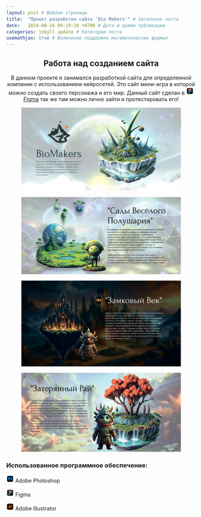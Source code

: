 ```yaml
---
layout: post # Шаблон страницы
title:  "Проект разработки сайта 'Bio Makers'" # Заголовок поста
date:   2024-08-16 09:29:20 +0700 # Дата и время публикации
categories: jekyll update # Категории поста
usemathjax: true # Включение поддержки математических формул
---
```



<div style="text-align: center;">
<h2>Работа над созданием сайта</h2>

<p>В данном проекте я занимался разработкой сайта для определенной компании с использованием нейросетей.
Это сайт мини-игра в которой можно создать своего персонажа и его мир. Данный сайт сделан в <img src="/assets/img/icon/figma.png" alt="figma icon" style="width:20px;"> <a href="https://www.figma.com/proto/GOYqog2BZTLQkIyoEWx1yG/BioMakers?node-id=44-241&starting-point-node-id=44%3A60&t=aKosCjHeXEPBRsoa-1" target="_blank">Figma</a> так же там можно лично зайти и протестировать его!</p>
</div>
<figure>
<img src="/assets\img\biomakers/0.png" alt="Титульная картинка" class="zoomable" onclick="openModal(this)">
</figure>
<figure>
<img src="/assets\img\biomakers/1.png" alt="Титульная картинка" class="zoomable" onclick="openModal(this)">
</figure>
<figure>
<img src="/assets\img\biomakers/2.png" alt="Титульная картинка" class="zoomable" onclick="openModal(this)">
</figure>
<figure>
<img src="/assets\img\biomakers/3.png" alt="Титульная картинка" class="zoomable" onclick="openModal(this)">
</figure>

<!-- Модальное окно для увеличенного изображения -->
<div id="imageModal" class="modal">
  <span class="close" onclick="closeModal()">&times;</span>
  <img class="modal-content" id="modalImage">
</div>

<h3>Использованное программное обеспечение:</h3>
<div class="software-list">
    <p><img src="/assets/img/icon/photoshop.png" alt="photoshop icon" style="width:20px;"> Adobe Photoshop</p>
    <p><img src="/assets/img/icon/figma.png" alt="figma icon" style="width:20px;"> Figma</p>
    <p><img src="/assets/img/icon/illustrator.png" alt="adobeXD icon" style="width:20px;"> Adobe Illustrator</p>
</div>
<style>
.modal {
  display: none;
  position: fixed;
  z-index: 999;
  padding-top: 50px;
  left: 0;
  top: 0;
  width: 100%;
  height: 100%;
  background-color: rgba(0,0,0,0.9);
  cursor: pointer;
}

.modal-content {
  margin: auto;
  display: block;
  max-width: 90%;
  max-height: 90vh;
}

.close {
  position: fixed;
  left: 50%;
  transform: translateX(-50%);
  bottom: 20px;
  color: #f1f1f1;
  font-size: 40px;
  font-weight: bold;
  cursor: pointer;
}

@media screen and (min-width: 768px) {
  .close {
    position: absolute;
    left: auto;
    right: 35px;
    top: 15px;
    bottom: auto;
    transform: none;
  }
}

.zoomable {
  cursor: pointer;
}
</style>

<script>
function openModal(img) {
  var modal = document.getElementById("imageModal");
  var modalImg = document.getElementById("modalImage");
  modal.style.display = "block";
  modalImg.src = img.src;
  
  modal.onclick = function(e) {
    if (e.target === modal || e.target === modalImg) {
      closeModal();
    }
  }
}

function closeModal() {
  document.getElementById("imageModal").style.display = "none";
}
</script>

<div class="project-description">
</div>
